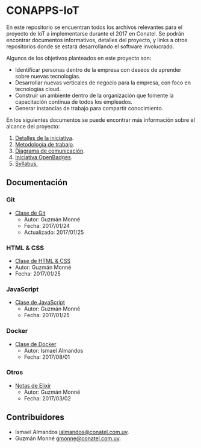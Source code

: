 CONAPPS-IoT
===

En este repositorio se encuentran todos los archivos relevantes para el proyecto
de IoT a implementarse durante el 2017 en Conatel. Se podrán encontrar
documentos informativos, detalles del proyecto, y links a otros repositorios
donde se estará desarrollando el software involucrado.

Algunos de los objetivos planteados en este proyecto son:

- Identificar personas dentro de la empresa con deseos de aprender sobre
  nuevas tecnologías.
- Desarrollar nuevas verticales de negocio para la empresa, con foco en tecnologías cloud.
- Construir un ambiente dentro de la organización que fomente la capacitación continua de todos los empleados.
- Generar instancias de trabajo para compartir conocimiento.

En los siguientes documentos se puede encontrar más información sobre el alcance del proyecto:

1. [Detalles de la iniciativa](https://github.com/conapps/conapps-iot/blob/master/Detalles_de_la_iniciativa.md).
2. [Metodología de trabajo]( https://github.com/conapps/conapps-iot/blob/master/Definicion_del_proyecto.md ).
3. [Diagrama de comunicación](./images/organigrama.jpg).
4. [Iniciativa OpenBadges](https://openbadges.org/).
5. [Syllabus.](https://github.com/conapps/conapps-iot/blob/master/Syllabus.md)

Documentación
---

### Git

- [Clase de Git]((https://github.com/conapps/conapps-iot/blob/master/20170124%20-%20Git.md))
  - Autor: Guzmán Monné
  - Fecha: 2017/01/24
  - Actualizado: 2017/01/25

### HTML & CSS

- [Clase de HTML & CSS](https://github.com/conapps/conapps-iot/blob/master/20170125%20-%20Javascript.md)
- Autor: Guzmán Monné
- Fecha: 2017/01/25


### JavaScript

- [Clase de JavaScript](https://github.com/conapps/conapps-iot/blob/master/20170125%20-%20Javascript.md)
  - Autor: Guzmán Monné
  - Fecha: 2017/01/25

### Docker
- [Clase de Docker](https://github.com/conapps/conapps-iot/blob/master/20170801-Docker.md)
  - Autor: Ismael Almandos
  - Fecha: 2017/08/01

### Otros

- [Notas de Elixir](https://github.com/conapps/conapps-iot/blob/master/20170302%20-%20Notas%20de%20Elixir.md)
  - Autor: Guzmán Monné
  - Fecha: 2017/03/02

Contribuidores
---

- Ismael Almandos [ialmandos@conatel.com.uy](mailto://ialmandos@conatel.com.uy).
- Guzmán Monné [gmonne@conatel.com.uy](mailto://gmonne@conatel.com.uy).
